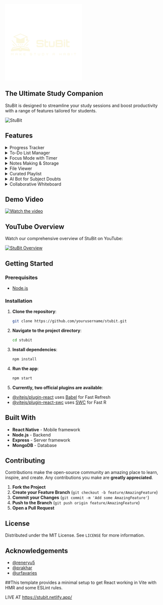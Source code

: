 <img align = "center" alt="StuBit Logo" width="250" src="https://github.com/Z0ntaro/StuBit-App/blob/f12da88888b4c47c61905dc25f121d06776f2808/src/assets/StuBit_transparent.png">

## The Ultimate Study Companion

StuBit is designed to streamline your study sessions and boost productivity with a range of features tailored for students.

![StuBit](https://media.giphy.com/media/l0ExncehJzexFpRHq/giphy.gif)

## Features

<details>
  <summary>Progress Tracker</summary>
  ![Progress Tracker](path_to_image)
  Track your study progress with detailed analytics and visual graphs.
</details>

<details>
  <summary>To-Do List Manager</summary>
  ![To-Do List Manager](path_to_image)
  Manage and organize your tasks with a customizable to-do list.
</details>

<details>
  <summary>Focus Mode with Timer</summary>
  ![Focus Mode](path_to_image)
  Stay focused with a built-in timer that helps you manage study sessions.
</details>

<details>
  <summary>Notes Making & Storage</summary>
  ![Notes Making & Storage](path_to_image)
  Create, organize, and store your notes securely.
</details>

<details>
  <summary>File Viewer</summary>
  ![File Viewer](path_to_image)
  View and manage various types of files directly within the app.
</details>

<details>
  <summary>Curated Playlist</summary>
  ![Curated Playlist](path_to_image)
  Enjoy a curated playlist designed to enhance your study environment.
</details>

<details>
  <summary>AI Bot for Subject Doubts</summary>
  ![AI Bot](path_to_image)
  Get instant help with your study-related questions from our AI-powered bot.
</details>

<details>
  <summary>Collaborative Whiteboard</summary>
  ![Collaborative Whiteboard](path_to_image)
  Collaborate with peers on a virtual whiteboard for brainstorming and problem-solving.
</details>

## Demo Video

[![Watch the video](path_to_video_thumbnail)](path_to_video)

## YouTube Overview

Watch our comprehensive overview of StuBit on YouTube:

[![StuBit Overview](path_to_youtube_thumbnail)](https://www.youtube.com/watch?v=your_video_id)

## Getting Started

### Prerequisites

- [Node.js](https://nodejs.org/)

### Installation

1. **Clone the repository**:
   ```bash
   git clone https://github.com/yourusername/stubit.git
   ```
2. **Navigate to the project directory**:
   ```bash
   cd stubit
   ```
3. **Install dependencies**:
   ```bash
   npm install
   ```
4. **Run the app**:
   ```bash
   npm start
   ```
5. **Currently, two official plugins are available**:

- [@vitejs/plugin-react](https://github.com/vitejs/vite-plugin-react/blob/main/packages/plugin-react/README.md) uses [Babel](https://babeljs.io/) for Fast Refresh
- [@vitejs/plugin-react-swc](https://github.com/vitejs/vite-plugin-react-swc) uses [SWC](https://swc.rs/) for Fast R

## Built With

- **React Native** - Mobile framework
- **Node.js** - Backend
- **Express** - Server framework
- **MongoDB** - Database

## Contributing

Contributions make the open-source community an amazing place to learn, inspire, and create. Any contributions you make are **greatly appreciated**.

1. **Fork the Project**
2. **Create your Feature Branch** (`git checkout -b feature/AmazingFeature`)
3. **Commit your Changes** (`git commit -m 'Add some AmazingFeature'`)
4. **Push to the Branch** (`git push origin feature/AmazingFeature`)
5. **Open a Pull Request**

## License

Distributed under the MIT License. See `LICENSE` for more information.

## Acknowledgements

- [@reneryu5](https://github.com/reneryu5)
- [@prakhar](https://github.com/xeloic)
- [@urfavaries](https://github.com/urfavaries2004)

##This template provides a minimal setup to get React working in Vite with HMR and some ESLint rules.


LIVE AT https://stubit.netlify.app/
